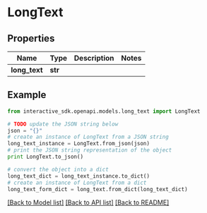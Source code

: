 # LongText


## Properties

Name | Type | Description | Notes
------------ | ------------- | ------------- | -------------
**long_text** | **str** |  | 

## Example

```python
from interactive_sdk.openapi.models.long_text import LongText

# TODO update the JSON string below
json = "{}"
# create an instance of LongText from a JSON string
long_text_instance = LongText.from_json(json)
# print the JSON string representation of the object
print LongText.to_json()

# convert the object into a dict
long_text_dict = long_text_instance.to_dict()
# create an instance of LongText from a dict
long_text_form_dict = long_text.from_dict(long_text_dict)
```
[[Back to Model list]](../README.md#documentation-for-models) [[Back to API list]](../README.md#documentation-for-api-endpoints) [[Back to README]](../README.md)


